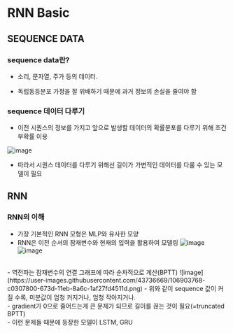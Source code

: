 # RNN Basic

## SEQUENCE DATA

### sequence data란?
- 소리, 문자열, 주가 등의 데이터.

- 독립동등분포 가정을 잘 위배하기 때문에 과거 정보의 손실을 줄여야 함

### sequence 데이터 다루기

- 이전 시퀀스의 정보를 가지고 앞으로 발생할 데이터의 확률분포를 다루기 위해 조건부확률 이용<br>

![image](https://user-images.githubusercontent.com/43736669/106897086-cc183c00-6735-11eb-9df0-fecf1df82d04.png)<br>
- 따라서 시퀀스 데이터를 다루기 위해선 길이가 가변적인 데이터를 다룰 수 있는 모델이 필요

## RNN

### RNN의 이해

 - 가장 기본적인 RNN 모형은 MLP와 유사한 모양<br>
 - RNN은 이전 순서의 잠재변수와 현재의 입력을 활용하여 모델링
![image](https://user-images.githubusercontent.com/43736669/106900903-6ed2b980-673a-11eb-839e-54d0d9b02d29.png)
![image](https://user-images.githubusercontent.com/43736669/106902336-0e447c00-673c-11eb-9046-053c49c45995.png)
 <br>
 - 역전파는 잠재변수의 연결 그래프에 따라 순차적으로 계산(BPTT)
 ![image](https://user-images.githubusercontent.com/43736669/106903768-c0307800-673d-11eb-8a6c-1af27fd4511d.png)
 - 위와 같이 sequence 값이 커질 수록, 미분값이 엄청 커지거나, 엄청 작아지거나.<br>
 - gradient가 0으로 줄어드는게 큰 문제가 되므로 길이를 끊는 것이 필요(=truncated BPTT)<br>
 - 이런 문제들 때문에 등장한 모델이 LSTM, GRU
 
